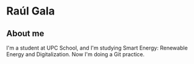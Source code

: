 # Raúl Gala

## About me

I'm a student at UPC School, and I'm studying Smart Energy: Renewable Energy and Digitalization. Now I'm doing a Git practice.
